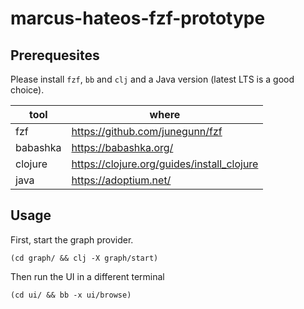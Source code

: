 # marcus-hateos-fzf-prototype

## Prerequesites

Please install `fzf`, `bb` and `clj` and a Java version (latest LTS is a good choice).

| tool     | where                                      |
|----------|--------------------------------------------|
| fzf      | https://github.com/junegunn/fzf            |
| babashka | https://babashka.org/                      |
| clojure  | https://clojure.org/guides/install_clojure |
| java     | https://adoptium.net/                      |

## Usage

First, start the graph provider.

    (cd graph/ && clj -X graph/start)

Then run the UI in a different terminal

    (cd ui/ && bb -x ui/browse)

